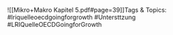 
![[Mikro+Makro Kapitel 5.pdf#page=39]]Tags & Topics:
   #lriquelleoecdgoingforgrowth
   #Untersttzung
   #LRIQuelleOECDGoingforGrowth